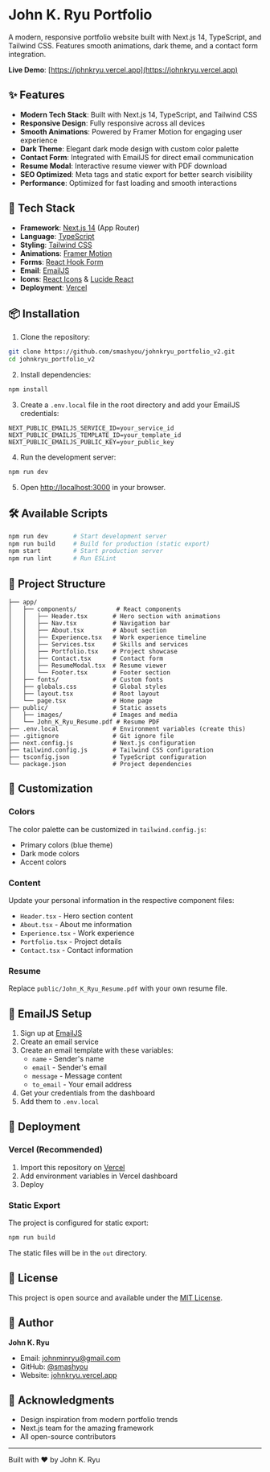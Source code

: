 # John K. Ryu Portfolio

A modern, responsive portfolio website built with Next.js 14, TypeScript, and Tailwind CSS. Features smooth animations, dark theme, and a contact form integration.

**Live Demo**: [https://johnkryu.vercel.app](https://johnkryu.vercel.app)

## ✨ Features

- **Modern Tech Stack**: Built with Next.js 14, TypeScript, and Tailwind CSS
- **Responsive Design**: Fully responsive across all devices
- **Smooth Animations**: Powered by Framer Motion for engaging user experience
- **Dark Theme**: Elegant dark mode design with custom color palette
- **Contact Form**: Integrated with EmailJS for direct email communication
- **Resume Modal**: Interactive resume viewer with PDF download
- **SEO Optimized**: Meta tags and static export for better search visibility
- **Performance**: Optimized for fast loading and smooth interactions

## 🚀 Tech Stack

- **Framework**: [Next.js 14](https://nextjs.org/) (App Router)
- **Language**: [TypeScript](https://www.typescriptlang.org/)
- **Styling**: [Tailwind CSS](https://tailwindcss.com/)
- **Animations**: [Framer Motion](https://www.framer.com/motion/)
- **Forms**: [React Hook Form](https://react-hook-form.com/)
- **Email**: [EmailJS](https://www.emailjs.com/)
- **Icons**: [React Icons](https://react-icons.github.io/react-icons/) & [Lucide React](https://lucide.dev/)
- **Deployment**: [Vercel](https://vercel.com/)

## 📦 Installation

1. Clone the repository:

```bash
git clone https://github.com/smashyou/johnkryu_portfolio_v2.git
cd johnkryu_portfolio_v2
```

2. Install dependencies:

```bash
npm install
```

3. Create a `.env.local` file in the root directory and add your EmailJS credentials:

```env
NEXT_PUBLIC_EMAILJS_SERVICE_ID=your_service_id
NEXT_PUBLIC_EMAILJS_TEMPLATE_ID=your_template_id
NEXT_PUBLIC_EMAILJS_PUBLIC_KEY=your_public_key
```

4. Run the development server:

```bash
npm run dev
```

5. Open [http://localhost:3000](http://localhost:3000) in your browser.

## 🛠️ Available Scripts

```bash
npm run dev       # Start development server
npm run build     # Build for production (static export)
npm start         # Start production server
npm run lint      # Run ESLint
```

## 📁 Project Structure

```
├── app/
│   ├── components/           # React components
│   │   ├── Header.tsx       # Hero section with animations
│   │   ├── Nav.tsx          # Navigation bar
│   │   ├── About.tsx        # About section
│   │   ├── Experience.tsx   # Work experience timeline
│   │   ├── Services.tsx     # Skills and services
│   │   ├── Portfolio.tsx    # Project showcase
│   │   ├── Contact.tsx      # Contact form
│   │   ├── ResumeModal.tsx  # Resume viewer
│   │   └── Footer.tsx       # Footer section
│   ├── fonts/               # Custom fonts
│   ├── globals.css          # Global styles
│   ├── layout.tsx           # Root layout
│   └── page.tsx             # Home page
├── public/                  # Static assets
│   ├── images/              # Images and media
│   └── John_K_Ryu_Resume.pdf # Resume PDF
├── .env.local               # Environment variables (create this)
├── .gitignore               # Git ignore file
├── next.config.js           # Next.js configuration
├── tailwind.config.js       # Tailwind CSS configuration
├── tsconfig.json            # TypeScript configuration
└── package.json             # Project dependencies
```

## 🎨 Customization

### Colors

The color palette can be customized in `tailwind.config.js`:

- Primary colors (blue theme)
- Dark mode colors
- Accent colors

### Content

Update your personal information in the respective component files:

- `Header.tsx` - Hero section content
- `About.tsx` - About me information
- `Experience.tsx` - Work experience
- `Portfolio.tsx` - Project details
- `Contact.tsx` - Contact information

### Resume

Replace `public/John_K_Ryu_Resume.pdf` with your own resume file.

## 📧 EmailJS Setup

1. Sign up at [EmailJS](https://www.emailjs.com/)
2. Create an email service
3. Create an email template with these variables:
   - `name` - Sender's name
   - `email` - Sender's email
   - `message` - Message content
   - `to_email` - Your email address
4. Get your credentials from the dashboard
5. Add them to `.env.local`

## 🚀 Deployment

### Vercel (Recommended)

1. Import this repository on [Vercel](https://vercel.com)
2. Add environment variables in Vercel dashboard
3. Deploy

### Static Export

The project is configured for static export:

```bash
npm run build
```

The static files will be in the `out` directory.

## 📄 License

This project is open source and available under the [MIT License](LICENSE).

## 👤 Author

**John K. Ryu**

- Email: johnminryu@gmail.com
- GitHub: [@smashyou](https://github.com/smashyou)
- Website: [johnkryu.vercel.app](https://johnkryu.vercel.app)

## 🙏 Acknowledgments

- Design inspiration from modern portfolio trends
- Next.js team for the amazing framework
- All open-source contributors

---

Built with ❤️ by John K. Ryu

